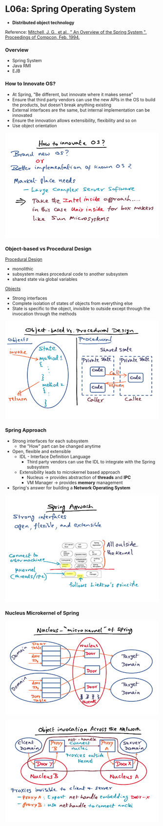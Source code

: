 # L06a: Spring Operating System

- **Distributed object technology**

Reference: [Mitchell, J. G., et al., " An Overview of the Spring System ", Proceedings of Compcon, Feb. 1994.](https://gatech.instructure.com/courses/297032/files/36092779/download)



### Overview

- Spring System 
- Java RMI
- EJB



### How to Innovate OS?

- At Spring, "Be different, but innovate where it makes sense"
- Ensure that third party vendors can use the new APIs in the OS to build the products, but doesn't break anything existing
- External interfaces are the same, but internal implementation can be innovated
- Ensure the innovation allows extensibility, flexibility and so on
- Use object orientation

![image-20230406021009296](assets/image-20230406021009296.png)



### Object-based vs Procedural Design

<u>Procedural Design</u>

- monolithic 
- subsystem makes procedural code to another subsystem
- shared state via global variables

<u>Objects</u>

- Strong interfaces 
- Complete isolation of states of objects from everything else
- State is specific to the object, invisible to outside except through the invocation through the methods

![image-20230406021140525](assets/image-20230406021140525.png)

### Spring Approach 

- Strong interfaces for each subsystem
  - the "How" part can be changed anytime
- Open, flexible and extensible
  - IDL - Interface Definition Language
    - Third party vendors can use the IDL to integrate with the Spring subsystem
  - Extensibility leads to microkernel based approach
    - Nucleus -> provides abstraction of **threads** and **IPC**
    - VM Manager -> provides **memory** management 
- Spring's answer for building a **Network Operating System** 

![image-20230406021821567](assets/image-20230406021821567.png)

### Nucleus Microkernel of Spring

![image-20230406022150518](assets/image-20230406022150518.png)



![image-20230406022211160](assets/image-20230406022211160.png)







